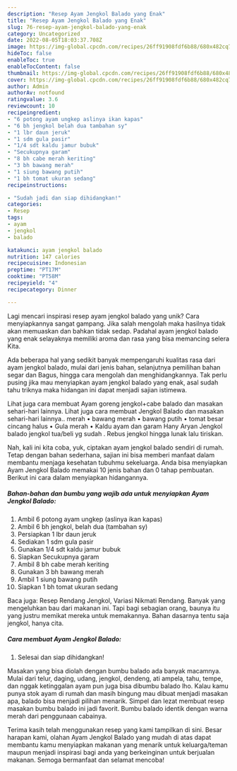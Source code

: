 ```yaml
---
description: "Resep Ayam Jengkol Balado yang Enak"
title: "Resep Ayam Jengkol Balado yang Enak"
slug: 76-resep-ayam-jengkol-balado-yang-enak
category: Uncategorized
date: 2022-08-05T18:03:37.708Z
image: https://img-global.cpcdn.com/recipes/26ff91908fdf6b88/680x482cq70/ayam-jengkol-balado-foto-resep-utama.jpg
hideToc: false
enableToc: true
enableTocContent: false
thumbnail: https://img-global.cpcdn.com/recipes/26ff91908fdf6b88/680x482cq70/ayam-jengkol-balado-foto-resep-utama.jpg
cover: https://img-global.cpcdn.com/recipes/26ff91908fdf6b88/680x482cq70/ayam-jengkol-balado-foto-resep-utama.jpg
author: Admin
authorAv: notfound
ratingvalue: 3.6
reviewcount: 10
recipeingredient:
- "6 potong ayam ungkep aslinya ikan kapas"
- "6 bh jengkol belah dua tambahan sy"
- "1 lbr daun jeruk"
- "1 sdm gula pasir"
- "1/4 sdt kaldu jamur bubuk"
- "Secukupnya garam"
- "8 bh cabe merah keriting"
- "3 bh bawang merah"
- "1 siung bawang putih"
- "1 bh tomat ukuran sedang"
recipeinstructions:

- "Sudah jadi dan siap dihidangkan!"
categories:
- Resep
tags:
- ayam
- jengkol
- balado

katakunci: ayam jengkol balado 
nutrition: 147 calories
recipecuisine: Indonesian
preptime: "PT17M"
cooktime: "PT58M"
recipeyield: "4"
recipecategory: Dinner

---
```





Lagi mencari inspirasi resep ayam jengkol balado yang unik? Cara menyiapkannya sangat gampang. Jika salah mengolah maka hasilnya tidak akan memuaskan dan bahkan tidak sedap. Padahal ayam jengkol balado yang enak selayaknya memiliki aroma dan rasa yang bisa memancing selera Kita.





Ada beberapa hal yang sedikit banyak mempengaruhi kualitas rasa dari ayam jengkol balado, mulai dari jenis bahan, selanjutnya pemilihan bahan segar dan Bagus, hingga cara mengolah dan menghidangkannya. Tak perlu pusing jika mau menyiapkan ayam jengkol balado yang enak,      asal sudah tahu triknya maka hidangan ini dapat menjadi sajian istimewa.














Lihat juga cara membuat Ayam goreng jengkol+cabe balado dan masakan sehari-hari lainnya. Lihat juga cara membuat Jengkol Balado dan masakan sehari-hari lainnya.. merah • bawang merah • bawang putih • tomat besar cincang halus • Gula merah • Kaldu ayam dan garam Hany Aryan Jengkol balado jengkol tua/beli yg sudah . Rebus jengkol hingga lunak lalu tiriskan.






Nah, kali ini kita coba, yuk, ciptakan ayam jengkol balado sendiri di rumah. Tetap dengan bahan sederhana, sajian ini bisa memberi manfaat dalam membantu menjaga kesehatan tubuhmu sekeluarga. Anda bisa menyiapkan Ayam Jengkol Balado memakai 10 jenis bahan dan 0 tahap pembuatan. Berikut ini cara dalam menyiapkan hidangannya.

<!--inarticleads1-->

##### Bahan-bahan dan bumbu yang wajib ada untuk menyiapkan Ayam Jengkol Balado:

1. Ambil 6 potong ayam ungkep (aslinya ikan kapas)
1. Ambil 6 bh jengkol, belah dua (tambahan sy)
1. Persiapkan 1 lbr daun jeruk
1. Sediakan 1 sdm gula pasir
1. Gunakan 1/4 sdt kaldu jamur bubuk
1. Siapkan Secukupnya garam
1. Ambil 8 bh cabe merah keriting
1. Gunakan 3 bh bawang merah
1. Ambil 1 siung bawang putih
1. Siapkan 1 bh tomat ukuran sedang


Baca juga: Resep Rendang Jengkol, Variasi Nikmati Rendang. Banyak yang mengeluhkan bau dari makanan ini. Tapi bagi sebagian orang, baunya itu yang justru memikat mereka untuk memakannya. Bahan dasarnya tentu saja jengkol, hanya cita. 

<!--inarticleads2-->

##### Cara membuat Ayam Jengkol Balado:


1. Selesai dan siap dihidangkan!

Masakan yang bisa diolah dengan bumbu balado ada banyak macamnya. Mulai dari telur, daging, udang, jengkol, dendeng, ati ampela, tahu, tempe, dan nggak ketinggalan ayam pun juga bisa dibumbu balado lho. Kalau kamu punya stok ayam di rumah dan masih bingung mau dibuat menjadi masakan apa, balado bisa menjadi pilihan menarik. Simpel dan lezat membuat resep masakan bumbu balado ini jadi favorit. Bumbu balado identik dengan warna merah dari penggunaan cabainya. 

Terima kasih telah menggunakan resep yang kami tampilkan di sini. Besar harapan kami, olahan Ayam Jengkol Balado yang mudah di atas dapat membantu kamu menyiapkan makanan yang menarik untuk keluarga/teman maupun menjadi inspirasi bagi anda yang berkeinginan untuk berjualan makanan. Semoga bermanfaat dan selamat mencoba!
